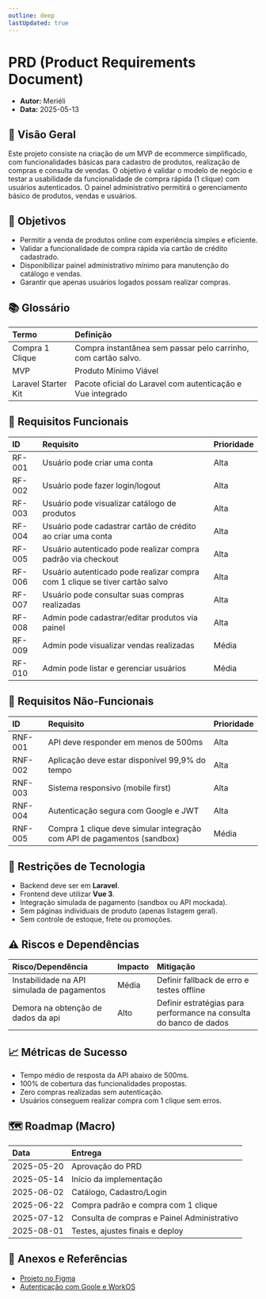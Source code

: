 ```yaml
---
outline: deep
lastUpdated: true
---
```


# PRD (Product Requirements Document)  <Badge type="tip" text="aprovada" />

- **Autor:** Meriéli  
- **Data:** 2025-05-13


## 🎯 Visão Geral

Este projeto consiste na criação de um MVP de ecommerce simplificado, com funcionalidades básicas para cadastro de produtos, realização de compras e consulta de vendas. O objetivo é validar o modelo de negócio e testar a usabilidade da funcionalidade de compra rápida (1 clique) com usuários autenticados. O painel administrativo permitirá o gerenciamento básico de produtos, vendas e usuários.


## 📌 Objetivos

- Permitir a venda de produtos online com experiência simples e eficiente.
- Validar a funcionalidade de compra rápida via cartão de crédito cadastrado.
- Disponibilizar painel administrativo mínimo para manutenção do catálogo e vendas.
- Garantir que apenas usuários logados possam realizar compras.


## 📚 Glossário

| Termo               | Definição                                                      |
| :------------------ | :------------------------------------------------------------- |
| Compra 1 Clique     | Compra instantânea sem passar pelo carrinho, com cartão salvo. |
| MVP                 | Produto Mínimo Viável                                          |
| Laravel Starter Kit | Pacote oficial do Laravel com autenticação e Vue integrado     |


## 📑 Requisitos Funcionais

| ID     | Requisito                                                                   | Prioridade |
| :----- | :-------------------------------------------------------------------------- | :--------- |
| RF-001 | Usuário pode criar uma conta                                                | Alta       |
| RF-002 | Usuário pode fazer login/logout                                             | Alta       |
| RF-003 | Usuário pode visualizar catálogo de produtos                                | Alta       |
| RF-004 | Usuário pode cadastrar cartão de crédito ao criar uma conta                 | Alta       |
| RF-005 | Usuário autenticado pode realizar compra padrão via checkout                | Alta       |
| RF-006 | Usuário autenticado pode realizar compra com 1 clique se tiver cartão salvo | Alta       |
| RF-007 | Usuário pode consultar suas compras realizadas                              | Alta       |
| RF-008 | Admin pode cadastrar/editar produtos via painel                             | Alta       |
| RF-009 | Admin pode visualizar vendas realizadas                                     | Média      |
| RF-010 | Admin pode listar e gerenciar usuários                                      | Média      |



## 📑 Requisitos Não-Funcionais

| ID      | Requisito                                                               | Prioridade |
| :------ | :---------------------------------------------------------------------- | :--------- |
| RNF-001 | API deve responder em menos de 500ms                                    | Alta       |
| RNF-002 | Aplicação deve estar disponível 99,9% do tempo                          | Alta       |
| RNF-003 | Sistema responsivo (mobile first)                                       | Alta       |
| RNF-004 | Autenticação segura com Google e JWT                                    | Alta       |
| RNF-005 | Compra 1 clique deve simular integração com API de pagamentos (sandbox) | Média      |


## 🚧 Restrições de Tecnologia

- Backend deve ser em **Laravel**.
- Frontend deve utilizar **Vue 3**.
- Integração simulada de pagamento (sandbox ou API mockada).
- Sem páginas individuais de produto (apenas listagem geral).
- Sem controle de estoque, frete ou promoções.


## ⚠️ Riscos e Dependências

| Risco/Dependência                           | Impacto | Mitigação                                                          |
| :------------------------------------------ | :------ | :----------------------------------------------------------------- |
| Instabilidade na API simulada de pagamentos | Média   | Definir fallback de erro e testes offline                          |
| Demora na obtenção de dados da api          | Alto    | Definir estratégias para performance na consulta do banco de dados |


## 📈 Métricas de Sucesso

- Tempo médio de resposta da API abaixo de 500ms.
- 100% de cobertura das funcionalidades propostas.
- Zero compras realizadas sem autenticação.
- Usuários conseguem realizar compra com 1 clique sem erros.


## 🗺️ Roadmap (Macro)

| Data       | Entrega                                     |
| :--------- | :------------------------------------------ |
| 2025-05-20 | Aprovação do PRD                            |
| 2025-05-14 | Início da implementação                     |
| 2025-06-02 | Catálogo, Cadastro/Login                    |
| 2025-06-22 | Compra padrão e compra com 1 clique         |
| 2025-07-12 | Consulta de compras e Painel Administrativo |
| 2025-08-01 | Testes, ajustes finais e deploy             |


## 📎 Anexos e Referências

- [Projeto no Figma](https://www.figma.com/design/qK1ZmNSo1sYd2o9UGNKvKF/MERAKI---Relume-Figma-Kit--v3.0---Community-?node-id=1919-1544&p=f&t=MBcrqmysAoPULprc-0)
- [Autenticação com Goole e WorkOS](https://dashboard.workos.com/environment_01JV7T3ECPE68XY5J73MD05FV4/onboarding/sso)


